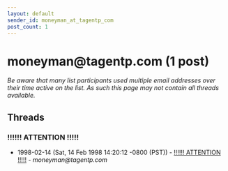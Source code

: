 ```yaml
---
layout: default
sender_id: moneyman_at_tagentp_com
post_count: 1
---
```


# moneyman<span>@</span>tagentp.com (1 post)

_Be aware that many list participants used multiple email addresses over their time active on the list. As such this page may not contain all threads available._

## Threads

### !!!!!! ATTENTION !!!!!
+ 1998-02-14 (Sat, 14 Feb 1998 14:20:12 -0800 (PST)) - [!!!!!! ATTENTION !!!!!](/archive/1998/02/bb5d7a3b60d47f27c0deaa39a690be05132f0cca84c8986e086dd78e9ce3acb1) - _moneyman@tagentp.com_

